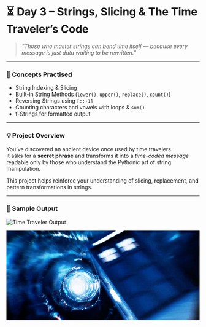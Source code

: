 # ⏳ Day 3 – Strings, Slicing & The Time Traveler’s Code

> *“Those who master strings can bend time itself — because every message is just data waiting to be rewritten.”*  

---

### 🧠 Concepts Practised
- String Indexing & Slicing  
- Built-in String Methods (`lower()`, `upper()`, `replace()`, `count()`)  
- Reversing Strings using `[::-1]`  
- Counting characters and vowels with loops & `sum()`  
- f-Strings for formatted output  

---

### 💡 Project Overview
You’ve discovered an ancient device once used by time travelers.  
It asks for a **secret phrase** and transforms it into a *time-coded message* readable only by those who understand the Pythonic art of string manipulation.  

This project helps reinforce your understanding of slicing, replacement, and pattern transformations in strings.

---

### 🧩 Sample Output
![Time Traveler Output]([https://raw.githubusercontent.com/hnnthecore/100DaysOfPythonMastery/refs/heads/main/03_day/day3_output.png](https://private-user-images.githubusercontent.com/174051963/502900214-759d90b8-25f4-43a7-89a4-19582ba37ca0.png?jwt=eyJ0eXAiOiJKV1QiLCJhbGciOiJIUzI1NiJ9.eyJpc3MiOiJnaXRodWIuY29tIiwiYXVkIjoicmF3LmdpdGh1YnVzZXJjb250ZW50LmNvbSIsImtleSI6ImtleTUiLCJleHAiOjE3NjA4MTY0MjYsIm5iZiI6MTc2MDgxNjEyNiwicGF0aCI6Ii8xNzQwNTE5NjMvNTAyOTAwMjE0LTc1OWQ5MGI4LTI1ZjQtNDNhNy04OWE0LTE5NTgyYmEzN2NhMC5wbmc_WC1BbXotQWxnb3JpdGhtPUFXUzQtSE1BQy1TSEEyNTYmWC1BbXotQ3JlZGVudGlhbD1BS0lBVkNPRFlMU0E1M1BRSzRaQSUyRjIwMjUxMDE4JTJGdXMtZWFzdC0xJTJGczMlMkZhd3M0X3JlcXVlc3QmWC1BbXotRGF0ZT0yMDI1MTAxOFQxOTM1MjZaJlgtQW16LUV4cGlyZXM9MzAwJlgtQW16LVNpZ25hdHVyZT1mZTFhODBkZmM4NGU3NzI2ZTliMTZmOTBhOWFiMjNlMTYyMzMwODgxMzM5ODA0ODM0ZWQ4YjBmODNhMmIwMzdiJlgtQW16LVNpZ25lZEhlYWRlcnM9aG9zdCJ9.zxVL7JY1Rowae5xdizb8-Hcuc3beVBEEkH8Z7yD6gII))

![Time Traveler GIF](https://raw.githubusercontent.com/hnnthecore/100DaysOfPythonMastery/refs/heads/main/03_day/timeTravel.gif)


